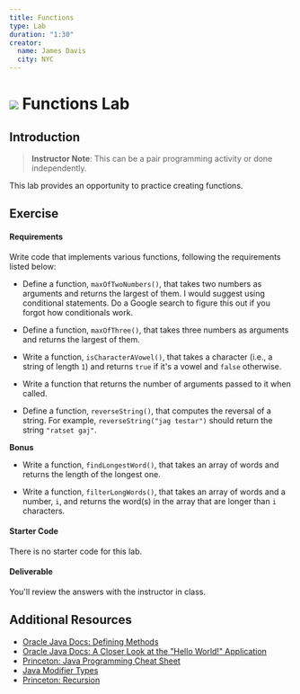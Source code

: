 ```yaml
---
title: Functions
type: Lab
duration: "1:30"
creator:
  name: James Davis
  city: NYC
---
```


# ![](https://ga-dash.s3.amazonaws.com/production/assets/logo-9f88ae6c9c3871690e33280fcf557f33.png) Functions Lab

## Introduction

> **Instructor Note**: This can be a pair programming activity or done independently.

This lab provides an opportunity to practice creating functions.

## Exercise

#### Requirements

Write code that implements various functions, following the requirements listed below:

- Define a function, `maxOfTwoNumbers()`, that takes two numbers as arguments and returns the largest of them. I would suggest using conditional statements. Do a Google search to figure this out if you forgot how conditionals work.

- Define a function, `maxOfThree()`, that takes three numbers as arguments and returns the largest of them.

- Write a function, `isCharacterAVowel()`, that takes a character (i.e., a string of length `1`) and returns `true` if it's a vowel and `false` otherwise.

- Write a function that returns the number of arguments passed to it when called.

- Define a function, `reverseString()`, that computes the reversal of a string. For example, `reverseString("jag testar")` should return the string `"ratset gaj"`.

**Bonus**

- Write a function, `findLongestWord()`, that takes an array of words and returns the length of the longest one.

- Write a function, `filterLongWords()`, that takes an array of words and a number, `i`, and returns the word(s) in the array that are longer than `i` characters.

#### Starter Code

There is no starter code for this lab.

#### Deliverable

You'll review the answers with the instructor in class.

## Additional Resources
- [Oracle Java Docs: Defining Methods](https://docs.oracle.com/javase/tutorial/java/javaOO/methods.html)
- [Oracle Java Docs: A Closer Look at the "Hello World!" Application](https://docs.oracle.com/javase/tutorial/getStarted/application/)
- [Princeton: Java Programming Cheat Sheet](https://introcs.cs.princeton.edu/java/11cheatsheet/)
- [Java Modifier Types](http://www.tutorialspoint.com/java/java_modifier_types.htm)
- [Princeton: Recursion](http://introcs.cs.princeton.edu/java/23recursion/)
